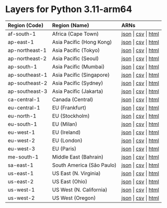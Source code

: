 # Layers for Python 3.11-arm64


| Region (Code) | Region (Name)| ARNs|
| :------------- |:--------|:--------|
| af-south-1 |Africa (Cape Town)| [json](https://api.klayers.cloud/api/v2/p3.11-arm64/layers/latest/af-south-1/json) \| [csv](https://api.klayers.cloud/api/v2/p3.11-arm64/layers/latest/af-south-1/csv) \| [html](https://api.klayers.cloud/api/v2/p3.11-arm64/layers/latest/af-south-1/html)|
| ap-east-1 | Asia Pacific (Hong Kong)| [json](https://api.klayers.cloud/api/v2/p3.11-arm64/layers/latest/ap-east-1/json) \| [csv](https://api.klayers.cloud/api/v2/p3.11-arm64/layers/latest/ap-east-1/csv) \| [html](https://api.klayers.cloud/api/v2/p3.11-arm64/layers/latest/ap-east-1/html)|
| ap-northeast-1 |Asia Pacific (Tokyo)| [json](https://api.klayers.cloud/api/v2/p3.11-arm64/layers/latest/ap-northeast-1/json) \| [csv](https://api.klayers.cloud/api/v2/p3.11-arm64/layers/latest/ap-northeast-1/csv) \| [html](https://api.klayers.cloud/api/v2/p3.11-arm64/layers/latest/ap-northeast-1/html)|
| ap-northeast-2 |Asia Pacific (Seoul)| [json](https://api.klayers.cloud/api/v2/p3.11-arm64/layers/latest/ap-northeast-2/json) \| [csv](https://api.klayers.cloud/api/v2/p3.11-arm64/layers/latest/ap-northeast-2/csv) \| [html](https://api.klayers.cloud/api/v2/p3.11-arm64/layers/latest/ap-northeast-2/html)|
| ap-south-1 |Asia Pacific (Mumbai)| [json](https://api.klayers.cloud/api/v2/p3.11-arm64/layers/latest/ap-south-1/json) \| [csv](https://api.klayers.cloud/api/v2/p3.11-arm64/layers/latest/ap-south-1/csv) \| [html](https://api.klayers.cloud/api/v2/p3.11-arm64/layers/latest/ap-south-1/html)|
| ap-southeast-1 |Asia Pacific (Singapore)| [json](https://api.klayers.cloud/api/v2/p3.11-arm64/layers/latest/ap-southeast-1/json) \| [csv](https://api.klayers.cloud/api/v2/p3.11-arm64/layers/latest/ap-southeast-1/csv) \| [html](https://api.klayers.cloud/api/v2/p3.11-arm64/layers/latest/ap-southeast-1/html)|
| ap-southeast-2 |Asia Pacific (Sydney)| [json](https://api.klayers.cloud/api/v2/p3.11-arm64/layers/latest/ap-southeast-2/json) \| [csv](https://api.klayers.cloud/api/v2/p3.11-arm64/layers/latest/ap-southeast-2/csv) \| [html](https://api.klayers.cloud/api/v2/p3.11-arm64/layers/latest/ap-southeast-2/html)|
| ap-southeast-3 |Asia Pacific (Jakarta)| [json](https://api.klayers.cloud/api/v2/p3.11-arm64/layers/latest/ap-southeast-3/json) \| [csv](https://api.klayers.cloud/api/v2/p3.11-arm64/layers/latest/ap-southeast-3/csv) \| [html](https://api.klayers.cloud/api/v2/p3.11-arm64/layers/latest/ap-southeast-3/html)|
| ca-central-1 |Canada (Central)| [json](https://api.klayers.cloud/api/v2/p3.11-arm64/layers/latest/ca-central-1/json) \| [csv](https://api.klayers.cloud/api/v2/p3.11-arm64/layers/latest/ca-central-1/csv) \| [html](https://api.klayers.cloud/api/v2/p3.11-arm64/layers/latest/ca-central-1/html)|
| eu-central-1 |EU (Frankfurt)| [json](https://api.klayers.cloud/api/v2/p3.11-arm64/layers/latest/eu-central-1/json) \| [csv](https://api.klayers.cloud/api/v2/p3.11-arm64/layers/latest/eu-central-1/csv) \| [html](https://api.klayers.cloud/api/v2/p3.11-arm64/layers/latest/eu-central-1/html)|
| eu-north-1 |EU (Stockholm)| [json](https://api.klayers.cloud/api/v2/p3.11-arm64/layers/latest/eu-north-1/json) \| [csv](https://api.klayers.cloud/api/v2/p3.11-arm64/layers/latest/eu-north-1/csv) \| [html](https://api.klayers.cloud/api/v2/p3.11-arm64/layers/latest/eu-north-1/html)|
| eu-south-1 |EU (Milan)| [json](https://api.klayers.cloud/api/v2/p3.11-arm64/layers/latest/eu-south-1/json) \| [csv](https://api.klayers.cloud/api/v2/p3.11-arm64/layers/latest/eu-south-1/csv) \| [html](https://api.klayers.cloud/api/v2/p3.11-arm64/layers/latest/eu-south-1/html)|
| eu-west-1 |EU (Ireland)| [json](https://api.klayers.cloud/api/v2/p3.11-arm64/layers/latest/eu-west-1/json) \| [csv](https://api.klayers.cloud/api/v2/p3.11-arm64/layers/latest/eu-west-1/csv) \| [html](https://api.klayers.cloud/api/v2/p3.11-arm64/layers/latest/eu-west-1/html)|
| eu-west-2 |EU (London)| [json](https://api.klayers.cloud/api/v2/p3.11-arm64/layers/latest/eu-west-2/json) \| [csv](https://api.klayers.cloud/api/v2/p3.11-arm64/layers/latest/eu-west-2/csv) \| [html](https://api.klayers.cloud/api/v2/p3.11-arm64/layers/latest/eu-west-2/html)|
| eu-west-3 |EU (Paris)| [json](https://api.klayers.cloud/api/v2/p3.11-arm64/layers/latest/eu-west-3/json) \| [csv](https://api.klayers.cloud/api/v2/p3.11-arm64/layers/latest/eu-west-3/csv) \| [html](https://api.klayers.cloud/api/v2/p3.11-arm64/layers/latest/eu-west-3/html)|
| me-south-1 |Middle East (Bahrain)| [json](https://api.klayers.cloud/api/v2/p3.11-arm64/layers/latest/me-south-1/json) \| [csv](https://api.klayers.cloud/api/v2/p3.11-arm64/layers/latest/me-south-1/csv) \| [html](https://api.klayers.cloud/api/v2/p3.11-arm64/layers/latest/me-south-1/html)|
| sa-east-1 |South America (São Paulo)| [json](https://api.klayers.cloud/api/v2/p3.11-arm64/layers/latest/sa-east-1/json) \| [csv](https://api.klayers.cloud/api/v2/p3.11-arm64/layers/latest/sa-east-1/csv) \| [html](https://api.klayers.cloud/api/v2/p3.11-arm64/layers/latest/sa-east-1/html)|
| us-east-1 |US East (N. Virginia)| [json](https://api.klayers.cloud/api/v2/p3.11-arm64/layers/latest/us-east-1/json) \| [csv](https://api.klayers.cloud/api/v2/p3.11-arm64/layers/latest/us-east-1/csv) \| [html](https://api.klayers.cloud/api/v2/p3.11-arm64/layers/latest/us-east-1/html)|
| us-east-2 |US East (Ohio)| [json](https://api.klayers.cloud/api/v2/p3.11-arm64/layers/latest/us-east-2/json) \| [csv](https://api.klayers.cloud/api/v2/p3.11-arm64/layers/latest/us-east-2/csv) \| [html](https://api.klayers.cloud/api/v2/p3.11-arm64/layers/latest/us-east-2/html)|
| us-west-1 |US West (N. California)| [json](https://api.klayers.cloud/api/v2/p3.11-arm64/layers/latest/us-west-1/json) \| [csv](https://api.klayers.cloud/api/v2/p3.11-arm64/layers/latest/us-west-1/csv) \| [html](https://api.klayers.cloud/api/v2/p3.11-arm64/layers/latest/us-west-1/html)|
| us-west-2 |US West (Oregon)| [json](https://api.klayers.cloud/api/v2/p3.11-arm64/layers/latest/us-west-2/json) \| [csv](https://api.klayers.cloud/api/v2/p3.11-arm64/layers/latest/us-west-2/csv) \| [html](https://api.klayers.cloud/api/v2/p3.11-arm64/layers/latest/us-west-2/html)|